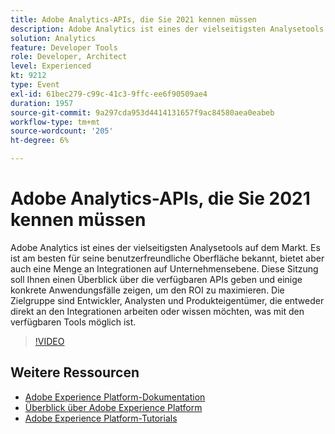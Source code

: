 ```yaml
---
title: Adobe Analytics-APIs, die Sie 2021 kennen müssen
description: Adobe Analytics ist eines der vielseitigsten Analysetools auf dem Markt. Es ist am besten für seine benutzerfreundliche Oberfläche bekannt, bietet aber auch eine Menge an Integrationen auf Unternehmensebene. Diese Sitzung soll Ihnen einen Überblick über die verfügbaren APIs geben und einige konkrete Anwendungsfälle zeigen, um den ROI zu maximieren. Die Zielgruppe sind Entwickler, Analysten und Produkteigentümer, die entweder direkt an den Integrationen arbeiten oder wissen möchten, was mit den verfügbaren Tools möglich ist.
solution: Analytics
feature: Developer Tools
role: Developer, Architect
level: Experienced
kt: 9212
type: Event
exl-id: 61bec279-c99c-41c3-9ffc-ee6f90509ae4
duration: 1957
source-git-commit: 9a297cda953d4414131657f9ac84580aea0eabeb
workflow-type: tm+mt
source-wordcount: '205'
ht-degree: 6%

---
```


# Adobe Analytics-APIs, die Sie 2021 kennen müssen

Adobe Analytics ist eines der vielseitigsten Analysetools auf dem Markt. Es ist am besten für seine benutzerfreundliche Oberfläche bekannt, bietet aber auch eine Menge an Integrationen auf Unternehmensebene. Diese Sitzung soll Ihnen einen Überblick über die verfügbaren APIs geben und einige konkrete Anwendungsfälle zeigen, um den ROI zu maximieren. Die Zielgruppe sind Entwickler, Analysten und Produkteigentümer, die entweder direkt an den Integrationen arbeiten oder wissen möchten, was mit den verfügbaren Tools möglich ist.

>[!VIDEO](https://video.tv.adobe.com/v/337576/?quality=12&learn=on&hidetitle=true)

## Weitere Ressourcen

- [Adobe Experience Platform-Dokumentation](https://experienceleague.adobe.com/docs/experience-platform.html?lang=de)
- [Überblick über Adobe Experience Platform](https://experienceleague.adobe.com/docs/experience-platform/landing/home.html?lang=de)
- [Adobe Experience Platform-Tutorials](https://experienceleague.adobe.com/docs/platform-learn/tutorials/overview.html?lang=de)
